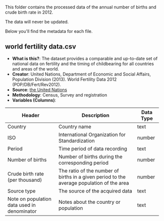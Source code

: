 This folder contains the processed data of the annual number of births and crude birth rate in 2012.

The data will never be updated.

Below you'll find the metadata for each file.

## world fertility data.csv ##

- **What is this?**: The dataset provides a comparable and up-to-date set of national data on fertility and the timing of childbearing for all countries and areas of the world.
- **Creator**: United Nations, Department of Economic and Social Affairs, Population Division (2013). World Fertility Data 2012 (POP/DB/Fert/Rev2012).
- **Source**: [the United Nations](https://www.un.org/en/development/desa/population/publications/dataset/fertility/wfd2012/MainFrame.html)
- **Methodology**: Census, Survey and registration
- **Variables (Columns)**:
  
| Header                                   | Description                              | Data Type |
| ---------------------------------------- | ---------------------------------------- | --------- |
| Country                                  | Country name                             | text      |
| ISO                                      | International Organization for Standardization | number    |
| Period                                   | Time period of data recording            | text      |
| Number of births                         | Number of births during the corresponding period | number    |
| Crude birth rate (per thousand)          | The ratio of the number of births in a given period to the average population of the area | number    |
| Source type                              | The source of the acquired data          | text      |
| Note on population data used in denominator | Notes about the country or population  | text      |
